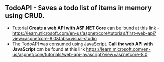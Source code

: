 ## TodoAPI  -  Saves a todo list of items in memory using CRUD.
+ Tutorial **Create a web API with ASP.NET Core** can be found at this link - https://learn.microsoft.com/en-us/aspnet/core/tutorials/first-web-api?view=aspnetcore-8.0&tabs=visual-studio
+ The TodoAPI was consumed using JavaScript.  **Call the web API with JavaScript** can be found at this link https://learn.microsoft.com/en-us/aspnet/core/tutorials/web-api-javascript?view=aspnetcore-8.0
